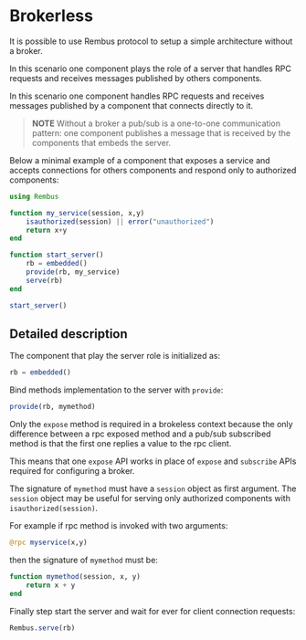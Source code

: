 # Brokerless

It is possible to use Rembus protocol to setup a simple architecture without a broker.

In this scenario one component plays the role of a server that handles RPC requests and
receives messages published by others components.

In this scenario one component handles RPC requests and receives messages published by a component that connects directly to it.

> **NOTE** Without a broker a pub/sub is a one-to-one communication pattern: one component
publishes a message that is received by the components that embeds the server.

Below a minimal example of a component that exposes a service and accepts connections
for others components and respond only to authorized components:

```julia
using Rembus

function my_service(session, x,y)
    isauthorized(session) || error("unauthorized")
    return x+y
end

function start_server()
    rb = embedded()
    provide(rb, my_service)
    serve(rb)
end

start_server()

```

## Detailed description

The component that play the server role is initialized as:

```julia
rb = embedded()
```

Bind methods implementation to the server with `provide`:

```julia
provide(rb, mymethod)
```

Only the `expose` method is required in a brokeless context because the only difference
between a rpc exposed method and a pub/sub subscribed method is that the first one replies
a value to the rpc client.

This means that one `expose` API works in place of `expose` and `subscribe` APIs required for configuring a broker.

The signature of `mymethod` must have a `session` object as first argument. The `session` object may be
useful for serving only authorized components with `isauthorized(session)`.

For example if rpc method is invoked with two arguments:

```julia
@rpc myservice(x,y)
```

then the signature of `mymethod` must be:

```julia
function mymethod(session, x, y)
    return x + y
end
```

Finally step start the server and wait for ever for client connection requests:

```julia
Rembus.serve(rb)
```

